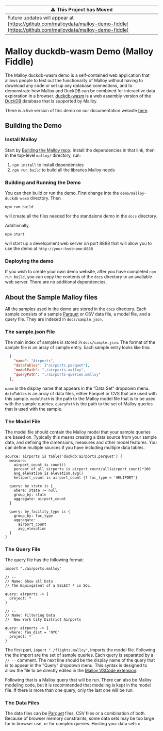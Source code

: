 | :warning: This Project has Moved                                                                                                   |
| ---------------------------------------------------------------------------------------------------------------------------------- |
| Future updates will appear at [https://github.com/malloydata/malloy-demo-fiddle](https://github.com/malloydata/malloy-demo-fiddle) |

# Malloy duckdb-wasm Demo (Malloy Fiddle)

The Malloy duckdb-wasm demo is a self-contained web application that allows people to test out the functionality of Malloy without having to download any code or set up any database connections, and to demonstrate how Malloy and DuckDB can be combined for interactive data exploration in a browser. [duckdb-wasm](https://github.com/duckdb/duckdb-wasm) is a web assembly version of the [DuckDB](https://duckdb.org) database that is supported by Malloy.

There is a live version of this demo on our documentation website [here](https://looker-open-source.github.io/malloy/fiddle/index.html).

## Building the Demo

### Install Malloy

Start by [Building the Malloy repo](https://github.com/looker-open-source/malloy/blob/main/developing.md). Install the dependencies in that link, then in the top-level `malloy/` directory, run:

1. `npm install` to install dependencies
2. `npm run build` to build all the libraries Malloy needs

### Building and Running the Demo

You can then build or run the demo. First change into the `demo/malloy-duckdb-wasm` directory. Then

```
npm run build
```

will create all the files needed for the standalone demo in the `docs` directory.

Additionally,

```
npm start
```

will start up a development web server on port 8888 that will allow you to use the demo at `http://your-hostname:8888`

### Deploying the demo

If you wish to create your own demo website, after you have completed `npm run build`, you can copy the contents of the `docs` directory to an available web server. There are no additional dependencies.

## About the Sample Malloy files

All the samples used in the demo are stored in the `docs` directory. Each sample consists of a sample [Parquet](https://parquet.apache.org/) or CSV data file, a model file, and a query file. They are indexed in `docs/sample.json`.

### The sample.json File

The main index of samples is stored in `docs/sample.json`. The format of the sample file is an array of sample entry. Each sample entry looks like this:

```json
  {
    "name": "Airports",
    "dataTables": ["airports.parquet"],
    "modelPath": "./airports.malloy",
    "queryPath": "./airports-queries.malloy"
  },
```

`name` is the display name that appears in the "Data Set" dropdown menu. `dataTables` is an array of data files, either Parquet or CVS that are used with this sample. `modelPath` is the path to the Malloy model file that is to be used
with the sample queries. `queryPath` is the path to the set of Malloy queries that is used with the sample.

### The Model File

The model file should contain the Malloy model that your sample queries are based on. Typically this means creating a data source from your sample data,
and defining the dimensions, measures and other model features. You can define multiple sources if you have including multiple data tables.

```malloy
source: airports is table('duckdb:airports.parquet') {
  measure:
    airport_count is count()
    percent_of_all_airports is airport_count/all(airport_count)*100
    avg_elevation is elevation.avg()
    heliport_count is airport_count {? fac_type = 'HELIPORT'}

  query: by_state is {
    where: state != null
    group_by: state
    aggregate: airport_count
  }

  query: by_facility_type is {
    group_by: fac_type
    aggregate:
      airport_count
      avg_elevation
  }
}
```

### The Query File

The query file has the following format:

```malloy
import "./airports.malloy"

// --
// Name: Show all Data
// The Equivqalent of a SELECT * in SQL.

query: airports -> {
  project: *
}

// --
// Name: Filtering Data
//  New York City District Airports

query: airports -> {
  where: faa_dist = 'NYC'
  project: *
}
```

The first part, `import "./flights.malloy"`, imports the model file. Following the the import are the set of sample queries. Each query is separated by a `// --` comment. The next line should be the display name of the query that is to appear in the "Query" dropdown menu. This syntax is designed to allow the file to be directly edited in the [Malloy VSCode extension](https://marketplace.visualstudio.com/items?itemName=malloydata.malloy-vscode).

Following that is a Malloy query that will be run. There can also be Malloy modeling code, but it is recommended that modeling is kept in the model file. If there is more than one query, only the last one will be run.

### The Data Files

The data files can be [Parquet](https://parquet.apache.org/) files, CSV files or
a combination of both. Because of browser memory constraints, some data sets
may be too large for in browser use, or for complex queries. Hosting your data sets o
